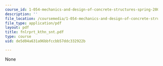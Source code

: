 ```yaml
---
course_id: 1-054-mechanics-and-design-of-concrete-structures-spring-2004
description: ''
file_location: /coursemedia/1-054-mechanics-and-design-of-concrete-structures-spring-2004/de5d04a631a96bbfccbb57ddc332922b_fnlrprt_kthn_snt.pdf
file_type: application/pdf
layout: pdf
title: fnlrprt_kthn_snt.pdf
type: course
uid: de5d04a631a96bbfccbb57ddc332922b

---
```

None